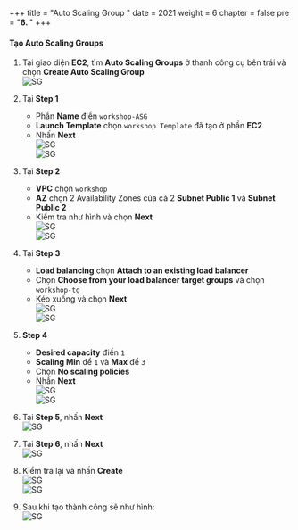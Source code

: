 +++
title = "Auto Scaling Group "
date = 2021
weight = 6
chapter = false
pre = "<b>6. </b>"
+++

#### Tạo **Auto Scaling Groups**

1. Tại giao diện **EC2**, tìm **Auto Scaling Groups** ở thanh công cụ bên trái và chọn **Create Auto Scaling Group**  
![SG](/images/6-ASG/2.png)

2. Tại **Step 1**  
   + Phần **Name** điền `workshop-ASG`  
   + **Launch Template** chọn `workshop Template` đã tạo ở phần **EC2**  
   + Nhấn **Next**  
![SG](/images/6-ASG/3.png)  
![SG](/images/6-ASG/4.png)

3. Tại **Step 2**  
   + **VPC** chọn `workshop`  
   + **AZ** chọn 2 Availability Zones của cả 2 **Subnet Public 1** và **Subnet Public 2**  
   + Kiểm tra như hình và chọn **Next**  
![SG](/images/6-ASG/6.png)  
![SG](/images/6-ASG/5.png)

4. Tại **Step 3**  
   + **Load balancing** chọn **Attach to an existing load balancer**  
   + Chọn **Choose from your load balancer target groups** và chọn `workshop-tg`  
   + Kéo xuống và chọn **Next**  
![SG](/images/6-ASG/7.png)  
![SG](/images/6-ASG/8.png)

5. **Step 4**  
   + **Desired capacity** điền `1`  
   + **Scaling Min** để `1` và **Max** để `3`  
   + Chọn **No scaling policies**  
   + Nhấn **Next**  
![SG](/images/6-ASG/9.png)  
![SG](/images/6-ASG/10.png)

6. Tại **Step 5**, nhấn **Next**  
![SG](/images/6-ASG/11.png)

7. Tại **Step 6**, nhấn **Next**  
![SG](/images/6-ASG/12.png)

8. Kiểm tra lại và nhấn **Create**  
![SG](/images/6-ASG/13.png)  
![SG](/images/6-ASG/14.png)

9. Sau khi tạo thành công sẽ như hình:  
![SG](/images/6-ASG/15.png)
